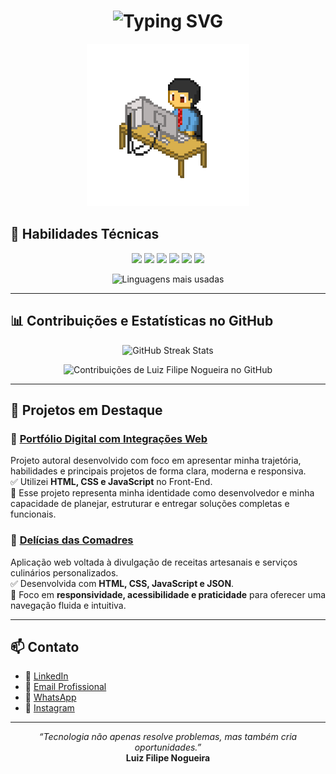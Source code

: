 <h1 align="center">
  <img src="https://readme-typing-svg.demolab.com?font=Fira+Code&size=24&pause=1000&color=FFFFFF&center=true&vCenter=true&width=435&lines=Repository+initialization..." alt="Typing SVG" />
</h1>

<p align="center">
  <img src="img/pixel-art.gif" width="260" />
</p>

## 🚀 Habilidades Técnicas

<p align="center">
  <img src="https://img.shields.io/badge/HTML5-E34F26?style=for-the-badge&logo=html5&logoColor=white"&nbsp;&nbsp; />
  <img src="https://img.shields.io/badge/CSS3-1572B6?style=for-the-badge&logo=css3&logoColor=white"&nbsp;&nbsp; />
  <img src="https://img.shields.io/badge/JavaScript-F7DF1E?style=for-the-badge&logo=javascript&logoColor=black"&nbsp;&nbsp; />
  <img src="https://img.shields.io/badge/React-20232A?style=for-the-badge&logo=react&logoColor=61DAFB"&nbsp;&nbsp; />
  <img src="https://img.shields.io/badge/Node.js-339933?style=for-the-badge&logo=nodedotjs&logoColor=white"&nbsp;&nbsp; />
  <img src="https://img.shields.io/badge/Python-3776AB?style=for-the-badge&logo=python&logoColor=white"&nbsp;&nbsp; />
</p>

<p align="center">
  <img src="https://github-readme-stats.vercel.app/api/top-langs/?username=lfnje&layout=compact&theme=tokyonight" alt="Linguagens mais usadas" />
</p>

---

## 📊 Contribuições e Estatísticas no GitHub

<p align="center">
  <img src="https://github-readme-streak-stats.herokuapp.com?user=lfnje&theme=tokyonight&locale=pt-br" alt="GitHub Streak Stats" />
</p>

<p align="center">
  <img src="https://ssr-contributions-svg.vercel.app/_/lfnje?chart=3dbar&gap=0.6&scale=3&flatten=2&animation=wave&animation_duration=1&animation_delay=0.05&animation_amplitude=20&animation_frequency=0.5&animation_wave_center=10_0&format=svg&weeks=30&theme=cyan&dark=true" alt="Contribuições de Luiz Filipe Nogueira no GitHub" />
</p>

---

## 💼 Projetos em Destaque

### 🎯 [Portfólio Digital com Integrações Web](https://lfnje.github.io/Portf-lio-Digital/)
Projeto autoral desenvolvido com foco em apresentar minha trajetória, habilidades e principais projetos de forma clara, moderna e responsiva.  
✅ Utilizei **HTML, CSS e JavaScript** no Front-End.  
🎯 Esse projeto representa minha identidade como desenvolvedor e minha capacidade de planejar, estruturar e entregar soluções completas e funcionais.

### 🥘 [Delícias das Comadres](#)
Aplicação web voltada à divulgação de receitas artesanais e serviços culinários personalizados.  
✅ Desenvolvida com **HTML, CSS, JavaScript e JSON**.  
📱 Foco em **responsividade, acessibilidade e praticidade** para oferecer uma navegação fluida e intuitiva.

---

## 📫 Contato 

- 🔗 [LinkedIn](https://www.linkedin.com/in/luizfilipenogueira)  
- 📧 [Email Profissional](mailto:lfnjecorporativo@gmail.com?subject=Contato%20via%20GitHub&body=Ol%C3%A1.%20Como%20vai%3F%20Vi%20seu%20perfil%20no%20GitHub%20e%20gostaria%20de%20entrar%20em%20contato.)
- 💬 [WhatsApp](https://wa.me/5571982344467?text=Ol%C3%A1.%20Vi%20seu%20perfil%20no%20Linkedln.%20Gostaria%20de%20entrar%20em%20contato.)
- 📸 [Instagram](https://www.instagram.com/_lfnje)

---

<p align="center">
  <em>“Tecnologia não apenas resolve problemas, mas também cria oportunidades.”</em><br>
  <strong>Luiz Filipe Nogueira</strong>
</p>
